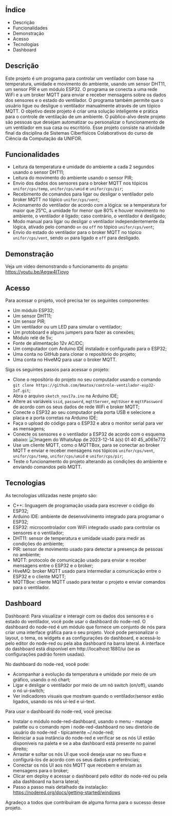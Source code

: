 
## Índice
- Descrição
- Funcionalidades
- Demonstração
- Acesso
- Tecnologias
- Dashboard

## Descrição
Este projeto é um programa para controlar um ventilador com base na temperatura, umidade e movimento do ambiente, usando um sensor DHT11, um sensor PIR e um módulo ESP32. O programa se conecta a uma rede WiFi e a um broker MQTT para enviar e receber mensagens sobre os dados dos sensores e o estado do ventilador. O programa também permite que o usuário ligue ou desligue o ventilador manualmente através de um tópico MQTT. O objetivo deste projeto é criar uma solução inteligente e prática para o controle de ventilação de um ambiente. O público-alvo deste projeto são pessoas que desejam automatizar ou personalizar o funcionamento de um ventilador em sua casa ou escritório. Esse projeto consiste na atividade final da disciplina de Sistemas Ciberfísicos Colaborativos do curso de Ciência da Computação da UNIFOR.

## Funcionalidades
- Leitura da temperatura e umidade do ambiente a cada 2 segundos usando o sensor DHT11;
- Leitura do movimento do ambiente usando o sensor PIR;
- Envio dos dados dos sensores para o broker MQTT nos tópicos `unifor/cps/temp`, `unifor/cps/umid` e `unifor/cps/pir`;
- Recebimento de comandos para ligar ou desligar o ventilador pelo broker MQTT no tópico `unifor/cps/vent`;
- Acionamento do ventilador de acordo com a lógica: se a temperatura for maior que 25°C, a umidade for menor que 80% e houver movimento no ambiente, o ventilador é ligado; caso contrário, o ventilador é desligado;
- Modo manual para ligar ou desligar o ventilador independentemente da lógica, ativado pelo comando `on` ou `off` no tópico `unifor/cps/vent`;
- Envio do estado do ventilador para o broker MQTT no tópico `unifor/cps/vent`, sendo `on` para ligado e `off` para desligado.

## Demonstração
Veja  um vídeo demonstrando o funcionamento do projeto: https://youtu.be/Aegw4ITioyo

## Acesso
Para acessar o projeto, você precisa ter os seguintes componentes:

- Um módulo ESP32;
- Um sensor DHT11;
- Um sensor PIR;
- Um ventilador ou um LED para simular o ventilador;
- Um protoboard e alguns jumpers para fazer as conexões;
- Módulo relé de 5v;
- Fonte de alimentação 12v AC/DC;
- Um computador com Arduino IDE instalado e configurado para o ESP32;
- Uma conta no GitHub para clonar o repositório do projeto;
- Uma conta no HiveMQ para usar o broker MQTT.

Siga os seguintes passos para acessar o projeto:

- Clone o repositório do projeto no seu computador usando o comando `git clone https://github.com/bmatox/controle-ventilador-esp32-IoT.git`;
- Abra o arquivo `sketch_nov17a.ino` na Arduino IDE;
- Altere as variáveis `ssid`, `password`, `mqttServer`, `mqttUser` e `mqttPassword` de acordo com os seus dados de rede WiFi e broker MQTT;
- Conecte o ESP32 ao seu computador pela porta USB e selecione a placa e a porta corretas na Arduino IDE;
- Faça o upload do código para o ESP32 e abra o monitor serial para ver as mensagens;
- Conecte os sensores e o ventilador a ESP32 de acordo com o esquema abaixo:
![Imagem do WhatsApp de 2023-12-14 à(s) 01 40 45_a061e772](https://github.com/bmatox/controle-ventilador-esp32-IoT/assets/146227721/8b85c694-d625-449f-a93f-8036ecdc5340)
- Use um cliente MQTT, como o MQTTBox, para se conectar ao broker MQTT e enviar e receber mensagens nos tópicos `unifor/cps/vent`, `unifor/cps/temp`, `unifor/cps/umid` e `unifor/cps/pir`;
- Teste o funcionamento do projeto alterando as condições do ambiente e enviando comandos pelo MQTT.

## Tecnologias
As tecnologias utilizadas neste projeto são:

- C++: linguagem de programação usada para escrever o código do ESP32;
- Arduino IDE: ambiente de desenvolvimento integrado para programar o ESP32;
- ESP32: microcontrolador com WiFi integrado usado para controlar os sensores e o ventilador;
- DHT11: sensor de temperatura e umidade usado para medir as condições do ambiente;
- PIR: sensor de movimento usado para detectar a presença de pessoas no ambiente;
- MQTT: protocolo de comunicação usado para enviar e receber mensagens entre o ESP32 e o broker;
- HiveMQ: broker MQTT usado para intermediar a comunicação entre o ESP32 e o cliente MQTT;
- MQTTBox: cliente MQTT usado para testar o projeto e enviar comandos para o ventilador.

## Dashboard

  Dashboard:
Para visualizar e interagir com os dados dos sensores e o estado do ventilador, você pode usar o dashboard do node-red. O dashboard do node-red é um módulo que fornece um conjunto de nós para criar uma interface gráfica para o seu projeto. Você pode personalizar o layout, o tema, os widgets e as configurações do dashboard, e acessá-lo pelo editor do node-red ou pela aba dashboard na barra lateral. A interface do dashboard está disponível em http://localhost:1880/ui (se as configurações padrão forem usadas).

No dashboard do node-red, você pode:

- Acompanhar a evolução da temperatura e umidade por meio de um gráfico, usando o nó chart;
- Ligar e desligar o ventilador por meio de um nó switch (on/off), usando o nó ui-switch;
- Ver indicadores visuais que mostram quando o ventilador/sensor estão ligados, usando os nós ui-led e ui-text.

Para usar o dashboard do node-red, você precisa:

- Instalar o módulo node-red-dashboard, usando o menu - manage palette ou o comando npm i node-red-dashboard no seu diretório de usuário do node-red - tipicamente ~/.node-red;
- Reiniciar a sua instância do node-red e verificar se os nós UI estão disponíveis na paleta e se a aba dashboard está presente no painel direito;
- Arrastar e soltar os nós UI que você deseja usar no seu fluxo e configurá-los de acordo com os seus dados e preferências;
- Conectar os nós UI aos nós MQTT que recebem e enviam as mensagens para o broker;
- Clicar em deploy e acessar o dashboard pelo editor do node-red ou pela aba dashboard na barra lateral;
- Passo a passo mais detalhado da instalação: https://nodered.org/docs/getting-started/windows

Agradeço a todos que contribuíram de alguma forma para o sucesso desse projeto.

